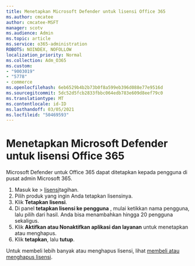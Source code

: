 ```yaml
---
title: Menetapkan Microsoft Defender untuk lisensi Office 365
ms.author: cmcatee
author: cmcatee-MSFT
manager: scotv
ms.audience: Admin
ms.topic: article
ms.service: o365-administration
ROBOTS: NOINDEX, NOFOLLOW
localization_priority: Normal
ms.collection: Adm_O365
ms.custom:
- "9003019"
- "5778"
- commerce
ms.openlocfilehash: 6eb6529b4b2b73b0f8a599eb396d088e77e9516d
ms.sourcegitcommit: 5dc52d5fcb2833fbbc064edb783e609d8eef79c0
ms.translationtype: MT
ms.contentlocale: id-ID
ms.lasthandoff: 03/05/2021
ms.locfileid: "50469593"
---
```

# <a name="assign-microsoft-defender-for-office-365-licenses"></a>Menetapkan Microsoft Defender untuk lisensi Office 365

Microsoft Defender untuk Office 365 dapat ditetapkan kepada pengguna di pusat admin Microsoft 365.

1. Masuk ke   >  [lisensi](https://go.microsoft.com/fwlink/p/?linkid=842264)tagihan.
2. Pilih produk yang ingin Anda tetapkan lisensinya.
3. Klik **Tetapkan lisensi**.
4. Di panel **tetapkan lisensi ke pengguna**  , mulai ketikkan nama pengguna, lalu pilih dari hasil. Anda bisa menambahkan hingga 20 pengguna sekaligus.
5. Klik **Aktifkan atau Nonaktifkan aplikasi dan layanan**  untuk menetapkan atau menghapus.
6. Klik **tetapkan**, lalu  **tutup**.

Untuk membeli lebih banyak atau menghapus lisensi, lihat [membeli atau menghapus lisensi](https://docs.microsoft.com/microsoft-365/commerce/licenses/buy-licenses#buy-or-remove-licenses-for-your-business-subscription).